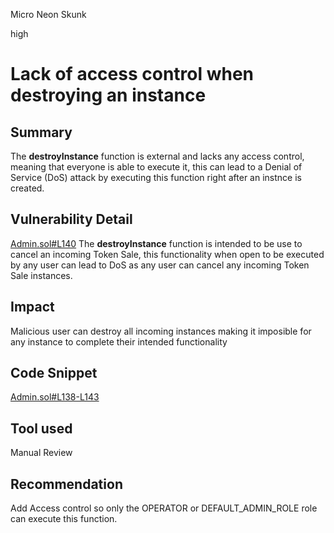 Micro Neon Skunk

high

# Lack of access control when destroying an instance

## Summary
The **destroyInstance** function is external and lacks any access control, meaning that everyone is able to execute it, this can lead to a Denial of Service (DoS) attack by executing this function right after an instnce is created.

## Vulnerability Detail
[Admin.sol#L140](https://github.com/sherlock-audit/2024-03-zap-protocol/blob/c2ad35aa844899fa24f6ed0cbfcf6c7e611b061a/zap-contracts-labs/contracts/Admin.sol#L140)
The **destroyInstance** function is intended to be use to cancel an incoming Token Sale, this functionality when open to be executed by any user can lead to DoS as any user can cancel any incoming Token Sale instances.  

## Impact
Malicious user can destroy all incoming instances making it imposible for any instance to complete their intended functionality

## Code Snippet
[Admin.sol#L138-L143](https://github.com/sherlock-audit/2024-03-zap-protocol/blob/main/zap-contracts-labs/contracts/Admin.sol#L138-L143)

## Tool used

Manual Review

## Recommendation
Add Access control so only the OPERATOR or DEFAULT_ADMIN_ROLE role can execute this function.